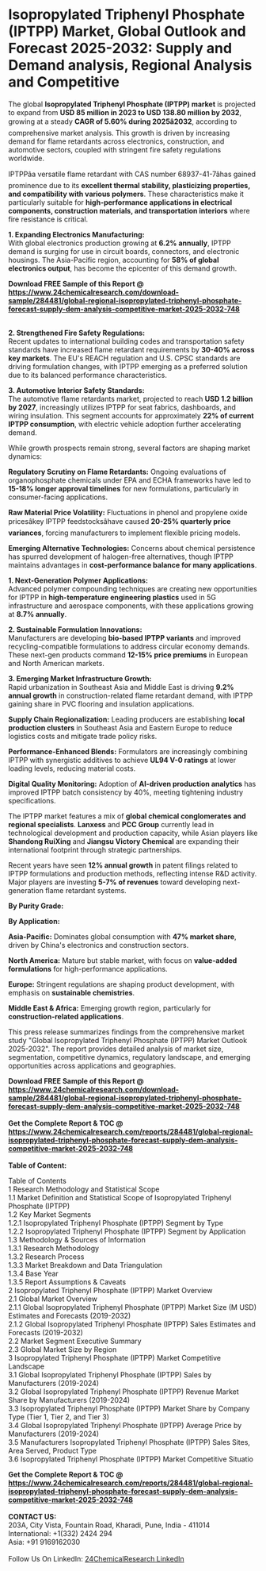 <h1>Isopropylated Triphenyl Phosphate (IPTPP) Market, Global Outlook and Forecast 2025-2032: Supply and Demand analysis, Regional Analysis and Competitive</h1><p>The global <strong>Isopropylated Triphenyl Phosphate (IPTPP) market</strong> is projected to expand from <strong>USD 85 million in 2023 to USD 138.80 million by 2032</strong>, growing at a steady <strong>CAGR of 5.60% during 2025â2032</strong>, according to comprehensive market analysis. This growth is driven by increasing demand for flame retardants across electronics, construction, and automotive sectors, coupled with stringent fire safety regulations worldwide.</p><p>IPTPPâa versatile flame retardant with CAS number 68937-41-7âhas gained prominence due to its <strong>excellent thermal stability, plasticizing properties, and compatibility with various polymers</strong>. These characteristics make it particularly suitable for <strong>high-performance applications in electrical components, construction materials, and transportation interiors</strong> where fire resistance is critical.</p><p><strong>1. Expanding Electronics Manufacturing:</strong><br>
With global electronics production growing at <strong>6.2% annually</strong>, IPTPP demand is surging for use in circuit boards, connectors, and electronic housings. The Asia-Pacific region, accounting for <strong>58% of global electronics output</strong>, has become the epicenter of this demand growth.</p><div><b>Download FREE Sample of this Report @ 
            <a href="https://www.24chemicalresearch.com/download-sample/284481/global-regional-isopropylated-triphenyl-phosphate-forecast-supply-dem-analysis-competitive-market-2025-2032-748">
            https://www.24chemicalresearch.com/download-sample/284481/global-regional-isopropylated-triphenyl-phosphate-forecast-supply-dem-analysis-competitive-market-2025-2032-748</a></b></div><br><p><strong>2. Strengthened Fire Safety Regulations:</strong><br>
Recent updates to international building codes and transportation safety standards have increased flame retardant requirements by <strong>30-40% across key markets</strong>. The EU's REACH regulation and U.S. CPSC standards are driving formulation changes, with IPTPP emerging as a preferred solution due to its balanced performance characteristics.</p><p><strong>3. Automotive Interior Safety Standards:</strong><br>
The automotive flame retardants market, projected to reach <strong>USD 1.2 billion by 2027</strong>, increasingly utilizes IPTPP for seat fabrics, dashboards, and wiring insulation. This segment accounts for approximately <strong>22% of current IPTPP consumption</strong>, with electric vehicle adoption further accelerating demand.</p><p>While growth prospects remain strong, several factors are shaping market dynamics:</p><p><strong>Regulatory Scrutiny on Flame Retardants:</strong> Ongoing evaluations of organophosphate chemicals under EPA and ECHA frameworks have led to <strong>15-18% longer approval timelines</strong> for new formulations, particularly in consumer-facing applications.</p><p><strong>Raw Material Price Volatility:</strong> Fluctuations in phenol and propylene oxide pricesâkey IPTPP feedstocksâhave caused <strong>20-25% quarterly price variances</strong>, forcing manufacturers to implement flexible pricing models.</p><p><strong>Emerging Alternative Technologies:</strong> Concerns about chemical persistence has spurred development of halogen-free alternatives, though IPTPP maintains advantages in <strong>cost-performance balance for many applications</strong>.</p><p><strong>1. Next-Generation Polymer Applications:</strong><br>
Advanced polymer compounding techniques are creating new opportunities for IPTPP in <strong>high-temperature engineering plastics</strong> used in 5G infrastructure and aerospace components, with these applications growing at <strong>8.7% annually</strong>.</p><p><strong>2. Sustainable Formulation Innovations:</strong><br>
Manufacturers are developing <strong>bio-based IPTPP variants</strong> and improved recycling-compatible formulations to address circular economy demands. These next-gen products command <strong>12-15% price premiums</strong> in European and North American markets.</p><p><strong>3. Emerging Market Infrastructure Growth:</strong><br>
Rapid urbanization in Southeast Asia and Middle East is driving <strong>9.2% annual growth</strong> in construction-related flame retardant demand, with IPTPP gaining share in PVC flooring and insulation applications.</p><p><strong>Supply Chain Regionalization:</strong> Leading producers are establishing <strong>local production clusters</strong> in Southeast Asia and Eastern Europe to reduce logistics costs and mitigate trade policy risks.</p><p><strong>Performance-Enhanced Blends:</strong> Formulators are increasingly combining IPTPP with synergistic additives to achieve <strong>UL94 V-0 ratings</strong> at lower loading levels, reducing material costs.</p><p><strong>Digital Quality Monitoring:</strong> Adoption of <strong>AI-driven production analytics</strong> has improved IPTPP batch consistency by 40%, meeting tightening industry specifications.</p><p>The IPTPP market features a mix of <strong>global chemical conglomerates and regional specialists</strong>. <strong>Lanxess</strong> and <strong>PCC Group</strong> currently lead in technological development and production capacity, while Asian players like <strong>Shandong RuiXing</strong> and <strong>Jiangsu Victory Chemical</strong> are expanding their international footprint through strategic partnerships.</p><p>Recent years have seen <strong>12% annual growth</strong> in patent filings related to IPTPP formulations and production methods, reflecting intense R&amp;D activity. Major players are investing <strong>5-7% of revenues</strong> toward developing next-generation flame retardant systems.</p><p><strong>By Purity Grade:</strong></p><p><strong>By Application:</strong></p><p><strong>Asia-Pacific:</strong> Dominates global consumption with <strong>47% market share</strong>, driven by China's electronics and construction sectors.</p><p><strong>North America:</strong> Mature but stable market, with focus on <strong>value-added formulations</strong> for high-performance applications.</p><p><strong>Europe:</strong> Stringent regulations are shaping product development, with emphasis on <strong>sustainable chemistries</strong>.</p><p><strong>Middle East &amp; Africa:</strong> Emerging growth region, particularly for <strong>construction-related applications</strong>.</p><p>This press release summarizes findings from the comprehensive market study "Global Isopropylated Triphenyl Phosphate (IPTPP) Market Outlook 2025-2032". The report provides detailed analysis of market size, segmentation, competitive dynamics, regulatory landscape, and emerging opportunities across applications and geographies.</p><div><b>Download FREE Sample of this Report @ 
            <a href="https://www.24chemicalresearch.com/download-sample/284481/global-regional-isopropylated-triphenyl-phosphate-forecast-supply-dem-analysis-competitive-market-2025-2032-748">
            https://www.24chemicalresearch.com/download-sample/284481/global-regional-isopropylated-triphenyl-phosphate-forecast-supply-dem-analysis-competitive-market-2025-2032-748</a></b></div><br><div><b>Get the Complete Report & TOC @ 
            <a href="https://www.24chemicalresearch.com/reports/284481/global-regional-isopropylated-triphenyl-phosphate-forecast-supply-dem-analysis-competitive-market-2025-2032-748">
            https://www.24chemicalresearch.com/reports/284481/global-regional-isopropylated-triphenyl-phosphate-forecast-supply-dem-analysis-competitive-market-2025-2032-748</a></b></div><br>
            <b>Table of Content:</b><p>Table of Contents<br />
1 Research Methodology and Statistical Scope<br />
1.1 Market Definition and Statistical Scope of Isopropylated Triphenyl Phosphate (IPTPP)<br />
1.2 Key Market Segments<br />
1.2.1 Isopropylated Triphenyl Phosphate (IPTPP) Segment by Type<br />
1.2.2 Isopropylated Triphenyl Phosphate (IPTPP) Segment by Application<br />
1.3 Methodology & Sources of Information<br />
1.3.1 Research Methodology<br />
1.3.2 Research Process<br />
1.3.3 Market Breakdown and Data Triangulation<br />
1.3.4 Base Year<br />
1.3.5 Report Assumptions & Caveats<br />
2 Isopropylated Triphenyl Phosphate (IPTPP) Market Overview<br />
2.1 Global Market Overview<br />
2.1.1 Global Isopropylated Triphenyl Phosphate (IPTPP) Market Size (M USD) Estimates and Forecasts (2019-2032)<br />
2.1.2 Global Isopropylated Triphenyl Phosphate (IPTPP) Sales Estimates and Forecasts (2019-2032)<br />
2.2 Market Segment Executive Summary<br />
2.3 Global Market Size by Region<br />
3 Isopropylated Triphenyl Phosphate (IPTPP) Market Competitive Landscape<br />
3.1 Global Isopropylated Triphenyl Phosphate (IPTPP) Sales by Manufacturers (2019-2024)<br />
3.2 Global Isopropylated Triphenyl Phosphate (IPTPP) Revenue Market Share by Manufacturers (2019-2024)<br />
3.3 Isopropylated Triphenyl Phosphate (IPTPP) Market Share by Company Type (Tier 1, Tier 2, and Tier 3)<br />
3.4 Global Isopropylated Triphenyl Phosphate (IPTPP) Average Price by Manufacturers (2019-2024)<br />
3.5 Manufacturers Isopropylated Triphenyl Phosphate (IPTPP) Sales Sites, Area Served, Product Type<br />
3.6 Isopropylated Triphenyl Phosphate (IPTPP) Market Competitive Situatio</p><div><b>Get the Complete Report & TOC @ 
            <a href="https://www.24chemicalresearch.com/reports/284481/global-regional-isopropylated-triphenyl-phosphate-forecast-supply-dem-analysis-competitive-market-2025-2032-748">
            https://www.24chemicalresearch.com/reports/284481/global-regional-isopropylated-triphenyl-phosphate-forecast-supply-dem-analysis-competitive-market-2025-2032-748</a></b></div><br><b>CONTACT US:</b><br>
            203A, City Vista, Fountain Road, Kharadi, Pune, India - 411014<br>
            International: +1(332) 2424 294<br>
            Asia: +91 9169162030 <br><br>
            Follow Us On LinkedIn: <a href="https://www.linkedin.com/company/24chemicalresearch/">24ChemicalResearch LinkedIn</a>